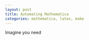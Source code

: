 ```yaml
---
layout: post
title: Automating Mathematica
categories: mathematica, latex, make
---
```


Imagine you need 